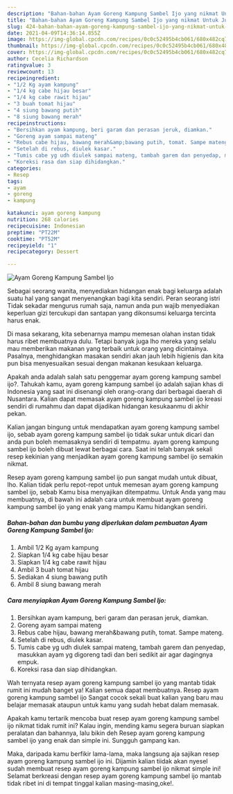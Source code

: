 ```yaml
---
description: "Bahan-bahan Ayam Goreng Kampung Sambel Ijo yang nikmat Untuk Jualan"
title: "Bahan-bahan Ayam Goreng Kampung Sambel Ijo yang nikmat Untuk Jualan"
slug: 424-bahan-bahan-ayam-goreng-kampung-sambel-ijo-yang-nikmat-untuk-jualan
date: 2021-04-09T14:36:14.855Z
image: https://img-global.cpcdn.com/recipes/0c0c52495b4cb061/680x482cq70/ayam-goreng-kampung-sambel-ijo-foto-resep-utama.jpg
thumbnail: https://img-global.cpcdn.com/recipes/0c0c52495b4cb061/680x482cq70/ayam-goreng-kampung-sambel-ijo-foto-resep-utama.jpg
cover: https://img-global.cpcdn.com/recipes/0c0c52495b4cb061/680x482cq70/ayam-goreng-kampung-sambel-ijo-foto-resep-utama.jpg
author: Cecelia Richardson
ratingvalue: 3
reviewcount: 13
recipeingredient:
- "1/2 Kg ayam kampung"
- "1/4 kg cabe hijau besar"
- "1/4 kg cabe rawit hijau"
- "3 buah tomat hijau"
- "4 siung bawang putih"
- "8 siung bawang merah"
recipeinstructions:
- "Bersihkan ayam kampung, beri garam dan perasan jeruk, diamkan."
- "Goreng ayam sampai mateng"
- "Rebus cabe hijau, bawang merah&amp;bawang putih, tomat. Sampe mateng."
- "Setelah di rebus, diulek kasar."
- "Tumis cabe yg udh diulek sampai mateng, tambah garem dan penyedap, masukkan ayam yg digoreng tadi dan beri sedikit air agar dagingnya empuk."
- "Koreksi rasa dan siap dihidangkan."
categories:
- Resep
tags:
- ayam
- goreng
- kampung

katakunci: ayam goreng kampung 
nutrition: 268 calories
recipecuisine: Indonesian
preptime: "PT22M"
cooktime: "PT52M"
recipeyield: "1"
recipecategory: Dessert

---
```



![Ayam Goreng Kampung Sambel Ijo](https://img-global.cpcdn.com/recipes/0c0c52495b4cb061/680x482cq70/ayam-goreng-kampung-sambel-ijo-foto-resep-utama.jpg)

Sebagai seorang wanita, menyediakan hidangan enak bagi keluarga adalah suatu hal yang sangat menyenangkan bagi kita sendiri. Peran seorang istri Tidak sekadar mengurus rumah saja, namun anda pun wajib menyediakan keperluan gizi tercukupi dan santapan yang dikonsumsi keluarga tercinta harus enak.

Di masa  sekarang, kita sebenarnya mampu memesan olahan instan tidak harus ribet membuatnya dulu. Tetapi banyak juga lho mereka yang selalu mau memberikan makanan yang terbaik untuk orang yang dicintainya. Pasalnya, menghidangkan masakan sendiri akan jauh lebih higienis dan kita pun bisa menyesuaikan sesuai dengan makanan kesukaan keluarga. 



Apakah anda adalah salah satu penggemar ayam goreng kampung sambel ijo?. Tahukah kamu, ayam goreng kampung sambel ijo adalah sajian khas di Indonesia yang saat ini disenangi oleh orang-orang dari berbagai daerah di Nusantara. Kalian dapat memasak ayam goreng kampung sambel ijo kreasi sendiri di rumahmu dan dapat dijadikan hidangan kesukaanmu di akhir pekan.

Kalian jangan bingung untuk mendapatkan ayam goreng kampung sambel ijo, sebab ayam goreng kampung sambel ijo tidak sukar untuk dicari dan anda pun boleh memasaknya sendiri di tempatmu. ayam goreng kampung sambel ijo boleh dibuat lewat berbagai cara. Saat ini telah banyak sekali resep kekinian yang menjadikan ayam goreng kampung sambel ijo semakin nikmat.

Resep ayam goreng kampung sambel ijo pun sangat mudah untuk dibuat, lho. Kalian tidak perlu repot-repot untuk memesan ayam goreng kampung sambel ijo, sebab Kamu bisa menyajikan ditempatmu. Untuk Anda yang mau membuatnya, di bawah ini adalah cara untuk membuat ayam goreng kampung sambel ijo yang enak yang mampu Kamu hidangkan sendiri.

<!--inarticleads1-->

##### Bahan-bahan dan bumbu yang diperlukan dalam pembuatan Ayam Goreng Kampung Sambel Ijo:

1. Ambil 1/2 Kg ayam kampung
1. Siapkan 1/4 kg cabe hijau besar
1. Siapkan 1/4 kg cabe rawit hijau
1. Ambil 3 buah tomat hijau
1. Sediakan 4 siung bawang putih
1. Ambil 8 siung bawang merah




<!--inarticleads2-->

##### Cara menyiapkan Ayam Goreng Kampung Sambel Ijo:

1. Bersihkan ayam kampung, beri garam dan perasan jeruk, diamkan.
1. Goreng ayam sampai mateng
1. Rebus cabe hijau, bawang merah&amp;bawang putih, tomat. Sampe mateng.
1. Setelah di rebus, diulek kasar.
1. Tumis cabe yg udh diulek sampai mateng, tambah garem dan penyedap, masukkan ayam yg digoreng tadi dan beri sedikit air agar dagingnya empuk.
1. Koreksi rasa dan siap dihidangkan.




Wah ternyata resep ayam goreng kampung sambel ijo yang mantab tidak rumit ini mudah banget ya! Kalian semua dapat membuatnya. Resep ayam goreng kampung sambel ijo Sangat cocok sekali buat kalian yang baru mau belajar memasak ataupun untuk kamu yang sudah hebat dalam memasak.

Apakah kamu tertarik mencoba buat resep ayam goreng kampung sambel ijo nikmat tidak rumit ini? Kalau ingin, mending kamu segera buruan siapkan peralatan dan bahannya, lalu bikin deh Resep ayam goreng kampung sambel ijo yang enak dan simple ini. Sungguh gampang kan. 

Maka, daripada kamu berfikir lama-lama, maka langsung aja sajikan resep ayam goreng kampung sambel ijo ini. Dijamin kalian tiidak akan nyesel sudah membuat resep ayam goreng kampung sambel ijo nikmat simple ini! Selamat berkreasi dengan resep ayam goreng kampung sambel ijo mantab tidak ribet ini di tempat tinggal kalian masing-masing,oke!.


